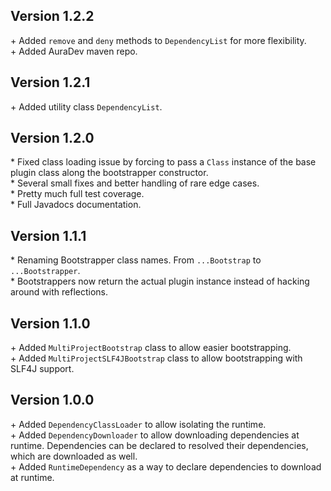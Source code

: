 Version 1.2.2
-------------

\+ Added `remove` and `deny` methods to `DependencyList` for more flexibility.  
\+ Added AuraDev maven repo.  


Version 1.2.1
-------------

\+ Added utility class `DependencyList`.  


Version 1.2.0
-------------

\* Fixed class loading issue by forcing to pass a `Class` instance of the base plugin class along the bootstrapper constructor.  
\* Several small fixes and better handling of rare edge cases.  
\* Pretty much full test coverage.  
\* Full Javadocs documentation.  


Version 1.1.1
-------------

\* Renaming Bootstrapper class names. From `...Bootstrap` to `...Bootstrapper`.  
\* Bootstrappers now return the actual plugin instance instead of hacking around with reflections.  


Version 1.1.0
-------------

\+ Added `MultiProjectBootstrap` class to allow easier bootstrapping.  
\+ Added `MultiProjectSLF4JBootstrap` class to allow bootstrapping with SLF4J support.  


Version 1.0.0
-------------

\+ Added `DependencyClassLoader` to allow isolating the runtime.  
\+ Added `DependencyDownloader` to allow downloading dependencies at runtime. Dependencies can be declared to resolved their dependencies, which are
   downloaded as well.  
\+ Added `RuntimeDependency` as a way to declare dependencies to download at runtime.  

